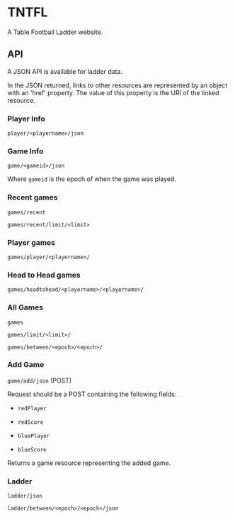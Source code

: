 # TNTFL

A Table Football Ladder website.

## API
A JSON API is available for ladder data.

In the JSON returned, links to other resources are represented by an object with an 'href' property. The value of this property is the URI of the linked resource.

### Player Info
`player/<playername>/json`

### Game Info
`game/<gameid>/json`

Where `gameid` is the epoch of when the game was played.

### Recent games
`games/recent`

`games/recent/limit/<limit>`

### Player games
`games/player/<playername>/`

### Head to Head games
`games/headtohead/<playername>/<playername>/`

### All Games
`games`

`games/limit/<limit>/`

`games/between/<epoch>/<epoch>/`

### Add Game
`game/add/json` (POST)

Request should be a POST containing the following fields:

* `redPlayer`

* `redScore`

* `bluePlayer`

* `blueScore`

Returns a game resource representing the added game.

### Ladder
`ladder/json`

`ladder/between/<epoch>/<epoch>/json`
